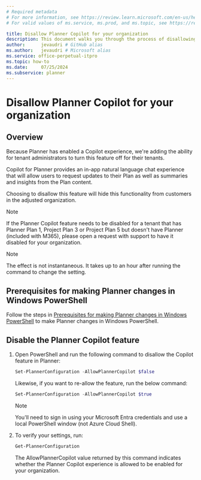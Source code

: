 ```yaml
---
# Required metadata
# For more information, see https://review.learn.microsoft.com/en-us/help/platform/learn-editor-add-metadata?branch=main
# For valid values of ms.service, ms.prod, and ms.topic, see https://review.learn.microsoft.com/en-us/help/platform/metadata-taxonomies?branch=main

title: Disallow Planner Copilot for your organization
description: This document walks you through the process of disallowing the Planner Copilot feature for your organization through our PowerShell suite
author:      jevaudri # GitHub alias
ms.author:   jevaudri # Microsoft alias
ms.service: office-perpetual-itpro
ms.topic: how-to
ms.date:     07/25/2024
ms.subservice: planner
---
```


# Disallow Planner Copilot for your organization

## Overview

Because Planner has enabled a Copilot experience, we're adding the ability for tenant administrators to turn this feature off for their tenants.

Copilot for Planner provides an in-app natural language chat experience that will allow users to request updates to their Plan as well as summaries and insights from the Plan content.

Choosing to disallow this feature will hide this functionality from customers in the adjusted organization.

> [!NOTE]
> If the Planner Copilot feature needs to be disabled for a tenant that has Planner Plan 1, Project Plan 3 or Project Plan 5 but doesn't have Planner (included with M365), please open a request with support to have it disabled for your organization.

> [!NOTE]
> The effect is not instantaneous. It takes up to an hour after running the command to change the setting.
## Prerequisites for making Planner changes in Windows PowerShell

Follow the steps in [Prerequisites for making Planner changes in Windows PowerShell](prerequisites-for-powershell.md) to make Planner changes in Windows PowerShell.

## Disable the Planner Copilot feature

1. Open PowerShell and run the following command to disallow the Copilot feature in Planner:

      ```PowerShell
   Set-PlannerConfiguration -AllowPlannerCopilot $false
   ```
   
      Likewise, if you want to re-allow the feature, run the below command:

      ```PowerShell
   Set-PlannerConfiguration -AllowPlannerCopilot $true
   ```
   
   > [!NOTE]
   > You'll need to sign in using your Microsoft Entra credentials and use a local PowerShell window (not Azure Cloud Shell).

2. To verify your settings, run:

      ```PowerShell
   Get-PlannerConfiguration
   ```

   The AllowPlannerCopilot value returned by this command indicates whether the Planner Copilot experience is allowed to be enabled for your organization.
   
